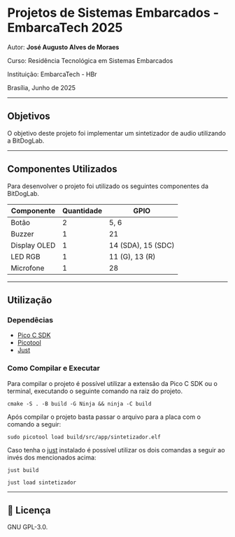 
# Projetos de Sistemas Embarcados - EmbarcaTech 2025

Autor: **José Augusto Alves de Moraes**

Curso: Residência Tecnológica em Sistemas Embarcados

Instituição: EmbarcaTech - HBr

Brasília, Junho de 2025

---

## Objetivos

O objetivo deste projeto foi implementar um sintetizador de audio utilizando a BitDogLab.

---

## Componentes Utilizados

Para desenvolver o projeto foi utilizado os seguintes componentes da BitDogLab.

| Componente         | Quantidade | GPIO               |
| ------------------ | ---------- | -------------------|
| Botão              | 2          | 5, 6               |
| Buzzer             | 1          | 21                 |
| Display OLED       | 1          | 14 (SDA), 15 (SDC) |
| LED RGB            | 1          | 11 (G), 13 (R)     |
| Microfone          | 1          | 28                 |

---

## Utilização

### Dependêcias

- [Pico C SDK](https://github.com/raspberrypi/pico-sdk)
- [Picotool](https://github.com/raspberrypi/picotool)
- [Just](https://github.com/casey/just)

### Como Compilar e Executar

Para compilar o projeto é possível utilizar a extensão da Pico C SDK ou o terminal, executando o seguinte comando na raiz do projeto.

`cmake -S . -B build -G Ninja && ninja -C build`

Após compilar o projeto basta passar o arquivo para a placa com o comando a seguir:

`sudo picotool load build/src/app/sintetizador.elf`

Caso tenha o [just](https://github.com/casey/just) instalado é possível utilizar os dois comandas a seguir ao invés dos mencionados acima:

`just build`

`just load sintetizador`

---

## 📜 Licença

GNU GPL-3.0.
